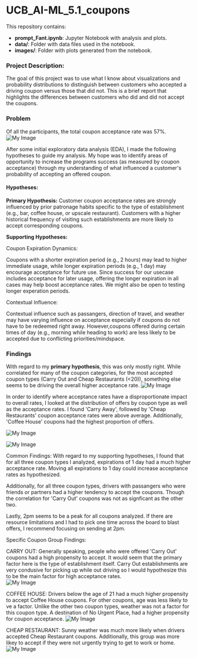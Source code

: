 # UCB_AI-ML_5.1_coupons

This repository contains:
- **prompt_Fant.ipynb**: Jupyter Notebook with analysis and plots.
- **data/**: Folder with data files used in the notebook.
- **images/**: Folder with plots generated from the notebook.

### Project Description: 
The goal of this project was to use what I know about visualizations and probability distributions to distinguish between customers who accepted a driving coupon versus those that did not. This is a brief report that highlights the differences between customers who did and did not accept the coupons.

### Problem
Of all the participants, the total coupon acceptance rate was 57%.  
![My Image](images/tot_pop_rate.png)

After some initial exploratory data analysis (EDA), I made the following hypotheses to guide my analysis.  My hope was to identify areas of opportunity to increase the programs success (as measured by coupon acceptance) through my understanding of what influenced a customer's probability of accepting an offered coupon.


#### Hypotheses:

**Primary Hypothesis:**
Customer coupon acceptance rates are strongly influenced by prior patronage habits specific to the type of establishment (e.g., bar, coffee house, or upscale restaurant). Customers with a higher historical frequency of visiting such establishments are more likely to accept corresponding coupons.

**Supporting Hypotheses:**

Coupon Expiration Dynamics:

Coupons with a shorter expiration period (e.g., 2 hours) may lead to higher immediate usage, while longer expiration periods (e.g., 1 day) may encourage acceptance for future use. Since success for our usecase includes acceptance for later usage, offering the longer expiration in all cases may help boost acceptance rates.  We might also be open to testing longer experation periods.


Contextual Influence:

Contextual influence such as passangers, direction of travel, and weather may have varying influence on acceptance especially if coupons do not have to be redeemed right away.  However,coupons offered during certain times of day (e.g., morning while heading to work) are less likely to be accepted due to conflicting priorities/mindspace. 

### Findings
With regard to my **primary hypothesis**, this was only mostly right. While correlated for many of the coupon categories, for the most accepted coupon types (Carry Out and Cheap Restaurants (<20)), something else seems to be driving the overall higher acceptance rate.
![My Image](images/prior_patronage.png)


In order to identify where acceptance rates have a disproportionate impact to overall rates, I looked at the distribution of offers by coupon type as well as the acceptance rates.  I found 'Carry Away', followed by 'Cheap Restaurants' coupon acceptance rates were above average.  Additionally, 'Coffee House' coupons had the highest proportion of offers.  


![My Image](images/offer_proportion.png)


![My Image](images/accept_rate_by_type.png)


Common Findings:
With regard to my supporting hypotheses, I found that for all three coupon types I analyzed, expirations of 1 day had a much higher acceptance rate.  Moving all expirations to 1 day could increase acceptance rates as hypothesized. 

Additionally, for all three coupon types, drivers with passangers who were friends or partners had a higher tendency to accept the coupons.  Though the correlation for 'Carry Out' coupons was not as signficant as the other two. 

Lastly, 2pm seems to be a peak for all coupons analyzed.  If there are resource limitations and I had to pick one time across the board to blast offers, I recommend focusing on sending at 2pm.  

Specific Coupon Group Findings:

CARRY OUT:
Generally speaking, people who were offered 'Carry Out' coupons had a high propensity to accept.  It would seem that the primary factor here is the type of establishment itself.  Carry Out establishments are very condusive for picking up while out driving so I would hypothesize this to be the main factor for high acceptance rates.  
![My Image](images/carryout_subplots.png)   

COFFEE HOUSE:
Drivers below the age of 21 had a much higher propensity to accept Coffee House coupons. For other coupons, age was less likely to ve a factor. Unlike the other two coupon types, weather was not a factor for this coupon type.  A destination of No Urgent Place, had a higher propensity for coupon acceptance. 
![My Image](images/coffeehouse_subplots.png)

CHEAP RESTAURANT:
Sunny weather was much more likely when drivers accepted Cheap Restaurant coupons.  Additionally, this group was more likey to accept if they were not urgently trying to get to work or home.  
![My Image](images/cheaprest_subplots.png)
